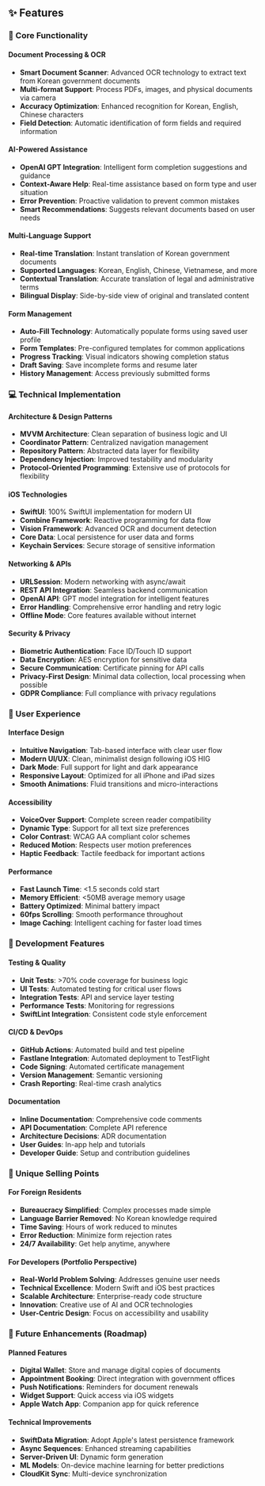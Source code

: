 ## ✨ Features

### 🎯 Core Functionality

#### Document Processing & OCR
- **Smart Document Scanner**: Advanced OCR technology to extract text from Korean government documents
- **Multi-format Support**: Process PDFs, images, and physical documents via camera
- **Accuracy Optimization**: Enhanced recognition for Korean, English, Chinese characters
- **Field Detection**: Automatic identification of form fields and required information

#### AI-Powered Assistance
- **OpenAI GPT Integration**: Intelligent form completion suggestions and guidance
- **Context-Aware Help**: Real-time assistance based on form type and user situation
- **Error Prevention**: Proactive validation to prevent common mistakes
- **Smart Recommendations**: Suggests relevant documents based on user needs

#### Multi-Language Support
- **Real-time Translation**: Instant translation of Korean government documents
- **Supported Languages**: Korean, English, Chinese, Vietnamese, and more
- **Contextual Translation**: Accurate translation of legal and administrative terms
- **Bilingual Display**: Side-by-side view of original and translated content

#### Form Management
- **Auto-Fill Technology**: Automatically populate forms using saved user profile
- **Form Templates**: Pre-configured templates for common applications
- **Progress Tracking**: Visual indicators showing completion status
- **Draft Saving**: Save incomplete forms and resume later
- **History Management**: Access previously submitted forms

### 💻 Technical Implementation

#### Architecture & Design Patterns
- **MVVM Architecture**: Clean separation of business logic and UI
- **Coordinator Pattern**: Centralized navigation management
- **Repository Pattern**: Abstracted data layer for flexibility
- **Dependency Injection**: Improved testability and modularity
- **Protocol-Oriented Programming**: Extensive use of protocols for flexibility

#### iOS Technologies
- **SwiftUI**: 100% SwiftUI implementation for modern UI
- **Combine Framework**: Reactive programming for data flow
- **Vision Framework**: Advanced OCR and document detection
- **Core Data**: Local persistence for user data and forms
- **Keychain Services**: Secure storage of sensitive information

#### Networking & APIs
- **URLSession**: Modern networking with async/await
- **REST API Integration**: Seamless backend communication
- **OpenAI API**: GPT model integration for intelligent features
- **Error Handling**: Comprehensive error handling and retry logic
- **Offline Mode**: Core features available without internet

#### Security & Privacy
- **Biometric Authentication**: Face ID/Touch ID support
- **Data Encryption**: AES encryption for sensitive data
- **Secure Communication**: Certificate pinning for API calls
- **Privacy-First Design**: Minimal data collection, local processing when possible
- **GDPR Compliance**: Full compliance with privacy regulations

### 📱 User Experience

#### Interface Design
- **Intuitive Navigation**: Tab-based interface with clear user flow
- **Modern UI/UX**: Clean, minimalist design following iOS HIG
- **Dark Mode**: Full support for light and dark appearance
- **Responsive Layout**: Optimized for all iPhone and iPad sizes
- **Smooth Animations**: Fluid transitions and micro-interactions

#### Accessibility
- **VoiceOver Support**: Complete screen reader compatibility
- **Dynamic Type**: Support for all text size preferences
- **Color Contrast**: WCAG AA compliant color schemes
- **Reduced Motion**: Respects user motion preferences
- **Haptic Feedback**: Tactile feedback for important actions

#### Performance
- **Fast Launch Time**: <1.5 seconds cold start
- **Memory Efficient**: <50MB average memory usage
- **Battery Optimized**: Minimal battery impact
- **60fps Scrolling**: Smooth performance throughout
- **Image Caching**: Intelligent caching for faster load times

### 🔧 Development Features

#### Testing & Quality
- **Unit Tests**: >70% code coverage for business logic
- **UI Tests**: Automated testing for critical user flows
- **Integration Tests**: API and service layer testing
- **Performance Tests**: Monitoring for regressions
- **SwiftLint Integration**: Consistent code style enforcement

#### CI/CD & DevOps
- **GitHub Actions**: Automated build and test pipeline
- **Fastlane Integration**: Automated deployment to TestFlight
- **Code Signing**: Automated certificate management
- **Version Management**: Semantic versioning
- **Crash Reporting**: Real-time crash analytics

#### Documentation
- **Inline Documentation**: Comprehensive code comments
- **API Documentation**: Complete API reference
- **Architecture Decisions**: ADR documentation
- **User Guides**: In-app help and tutorials
- **Developer Guide**: Setup and contribution guidelines

### 🌟 Unique Selling Points

#### For Foreign Residents
- **Bureaucracy Simplified**: Complex processes made simple
- **Language Barrier Removed**: No Korean knowledge required
- **Time Saving**: Hours of work reduced to minutes
- **Error Reduction**: Minimize form rejection rates
- **24/7 Availability**: Get help anytime, anywhere

#### For Developers (Portfolio Perspective)
- **Real-World Problem Solving**: Addresses genuine user needs
- **Technical Excellence**: Modern Swift and iOS best practices
- **Scalable Architecture**: Enterprise-ready code structure
- **Innovation**: Creative use of AI and OCR technologies
- **User-Centric Design**: Focus on accessibility and usability

### 🚀 Future Enhancements (Roadmap)

#### Planned Features
- **Digital Wallet**: Store and manage digital copies of documents
- **Appointment Booking**: Direct integration with government offices
- **Push Notifications**: Reminders for document renewals
- **Widget Support**: Quick access via iOS widgets
- **Apple Watch App**: Companion app for quick reference

#### Technical Improvements
- **SwiftData Migration**: Adopt Apple's latest persistence framework
- **Async Sequences**: Enhanced streaming capabilities
- **Server-Driven UI**: Dynamic form generation
- **ML Models**: On-device machine learning for better predictions
- **CloudKit Sync**: Multi-device synchronization